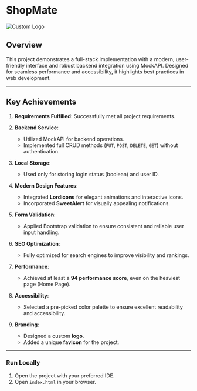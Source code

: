 # **ShopMate**

![Custom Logo](https://hermans-ent.com/Navy%20and%20Pink%20Modern%20Online%20Store%20Logo%20(Presentation).png)


## **Overview**

This project demonstrates a full-stack implementation with a modern, user-friendly interface and robust backend integration using MockAPI. Designed for seamless performance and accessibility, it highlights best practices in web development.

---

## **Key Achievements**

1. **Requirements Fulfilled**: Successfully met all project requirements.

2. **Backend Service**:

   - Utilized MockAPI for backend operations.
   - Implemented full CRUD methods (`PUT`, `POST`, `DELETE`, `GET`) without authentication.

3. **Local Storage**:

   - Used only for storing login status (boolean) and user ID.

4. **Modern Design Features**:

   - Integrated **Lordicons** for elegant animations and interactive icons.
   - Incorporated **SweetAlert** for visually appealing notifications.

5. **Form Validation**:

   - Applied Bootstrap validation to ensure consistent and reliable user input handling.

6. **SEO Optimization**:

   - Fully optimized for search engines to improve visibility and rankings.

7. **Performance**:

   - Achieved at least a **94 performance score**, even on the heaviest page (Home Page).

8. **Accessibility**:

   - Selected a pre-picked color palette to ensure excellent readability and accessibility.

9. **Branding**:
   - Designed a custom **logo**.
   - Added a unique **favicon** for the project.

---

### **Run Locally**

1. Open the project with your preferred IDE.
2. Open `index.html` in your browser.
